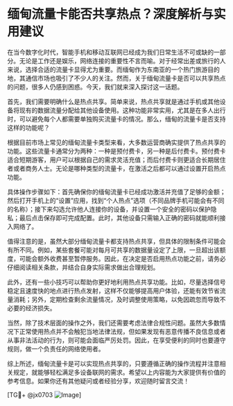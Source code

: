 # 缅甸流量卡能否共享热点？深度解析与实用建议

在当今数字化时代，智能手机和移动互联网已经成为我们日常生活不可或缺的一部分。无论是工作还是娱乐，网络连接的重要性不言而喻。对于经常出差或旅行的人来说，选择合适的流量卡显得尤为重要。而缅甸作为东南亚的一个热门旅游目的地，其通信市场也吸引了不少人的关注。然而，关于缅甸流量卡是否可以共享热点的问题，很多人仍感到困惑。今天，我们就来深入探讨这一话题。

首先，我们需要明确什么是热点共享。简单来说，热点共享就是通过手机或其他设备将现有的数据流量分配给其他设备使用。这种功能非常实用，尤其是在多人出行时，可以避免每个人都需要单独购买流量卡的情况。那么，缅甸的流量卡是否支持这样的功能呢？

根据目前市场上常见的缅甸流量卡类型来看，大多数运营商确实提供了热点共享的功能。这些流量卡通常分为两种：一种是预付费卡，另一种是后付费卡。预付费卡适合短期游客，用户可以根据自己的需求灵活充值；而后付费卡则更适合长期居住者或者商务人士。无论是哪种类型的流量卡，在激活之后都可以通过设置开启热点功能。

具体操作步骤如下：首先确保你的缅甸流量卡已经成功激活并充值了足够的金额；然后打开手机上的“设置”应用，找到“个人热点”选项（不同品牌手机可能会有不同的名称）；接下来勾选允许他人连接你的设备，并设置一个安全的密码以保护隐私；最后点击保存即可完成配置。此时，其他设备只需输入正确的密码就能顺利接入网络了。

值得注意的是，虽然大部分缅甸流量卡都支持热点共享，但具体的限制条件可能会有所不同。例如，某些套餐可能对每月可共享的数据量设定了上限，一旦超出该额度，可能会额外收费甚至暂停服务。因此，在决定是否启用热点功能之前，请务必仔细阅读相关条款，并结合自身实际需求做出合理规划。

此外，还有一些小技巧可以帮助你更好地利用热点共享功能。比如，尽量选择信号稳定且速度快的地点进行热点发射，这样不仅能够提高用户体验，还能有效节省流量消耗；另外，定期检查剩余流量情况，及时调整使用策略，以免因疏忽而导致不必要的经济损失。

当然，除了技术层面的操作之外，我们还需要考虑法律合规性问题。虽然大多数情况下正常使用热点并不会触犯当地法律法规，但如果发现有恶意传播不良信息或者从事非法活动的行为，则可能会面临严厉处罚。因此，在享受便利的同时也要遵守规则，做一个负责任的网络使用者。

综上所述，缅甸流量卡是可以实现热点共享的，只要遵循正确的操作流程并注意相关规定，就能够轻松满足多设备联网的需求。希望以上内容能为大家提供有价值的参考信息。如果你还有其他疑问或者经验分享，欢迎随时留言交流！

[TG💪+ @jx0703 ![Image](https://github.com/user-attachments/assets/dbca1d08-cadb-493c-b0ec-ad6f7a83f270)]